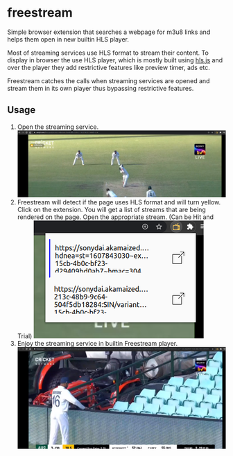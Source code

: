 # freestream

Simple browser extension that searches a webpage for m3u8 links and helps them open in new builtin HLS player.

Most of streaming services use HLS format to stream their content. To display in browser the use HLS player, which is mostly built using [hls.js](https://github.com/video-dev/hls.js/) and over the player they add restrictive features like preview timer, ads etc.

Freestream catches the calls when streaming services are opened and stream them in its own player thus bypassing restrictive features.

## Usage

1) Open the streaming service.
   ![streaming service](screenshots/step1.png)
2) Freestream will detect if the page uses HLS format and will turn yellow. Click on the extension. You will get a list of streams that are being rendered on the page. Open the appropriate stream. (Can be Hit and Trial)
   ![open extension](screenshots/step2.png)
3) Enjoy the streaming service in builtin Freestream player.
   ![stream in extension](screenshots/step3.png) 